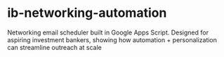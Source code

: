 # ib-networking-automation
Networking email scheduler built in Google Apps Script. Designed for aspiring investment bankers, showing how automation + personalization can streamline outreach at scale
